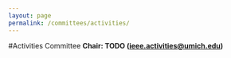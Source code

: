 ```yaml
---
layout: page
permalink: /committees/activities/
---
```


#Activities Committee
**Chair: TODO (ieee.activities@umich.edu)**
